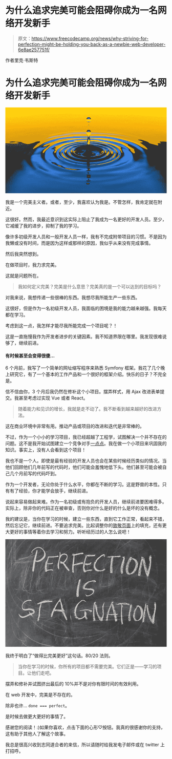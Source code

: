 # 为什么追求完美可能会阻碍你成为一名网络开发新手

> 原文：<https://www.freecodecamp.org/news/why-striving-for-perfection-might-be-holding-you-back-as-a-newbie-web-developer-6e8ae257751f/>

作者里克·韦斯特

# 为什么追求完美可能会阻碍你成为一名网络开发新手

![1*LfbuYtihzNhWoK9P_s8MjQ](img/8a3d48fba687ccac3a824d324c006949.png)

我是一个完美主义者。或者，至少，我喜欢认为我是。不管怎样，我肯定就在附近。

这很好。然而，我最近意识到这实际上阻止了我成为一名更好的开发人员。至少，它减缓了我的进步，抑制了我的学习。

像许多初级开发人员和一般开发人员一样，我有不完成附带项目的习惯。不是因为我懒或没有时间，而是因为这样或那样的原因，我似乎从来没有完成事情。

然后我突然想到。

在做项目时，我力求完美。

这就是问题所在。

> 我如何定义完美？完美是什么意思？完美真的是一个可以达到的目标吗？

对我来说，我想传递一些很棒的东西。我想尽我所能生产一些东西。

这很好，但是作为一名初级开发人员，我面临的困境是我的能力越来越强。我每天都在学习。

考虑到这一点，我怎样才能尽我所能完成一个项目呢？！

这是一直拖慢我作为开发者进步的关键因素。我不知道界限在哪里。我发现很难说够了，继续前进。

#### 有时候甚至会变得很傻…

6 个月前，我写了一个简单的网址缩写程序来熟悉 Symfony 框架。我花了几个晚上研究它，有了一个基本的工作产品和一个很好的框架介绍。快乐的日子？不完全是。

信不信由你，3 个月后我仍然在修补这个小项目。摆弄样式，用 Ajax 改进表单提交。我甚至考虑过实现 Vue 或者 React。

> 随着能力和见识的增长，我就是走不动了。我不断看到越来越好的改进方法。

这在商业环境中非常有用。推动产品或项目的改进和迭代是非常棒的。

不过，作为一个小小的学习项目，我已经超越了工程学，试图解决一个并不存在的问题。这不是我开始试图建立一个竞争对手[一点点](https://bitly.com/)。我在做一个小项目来巩固我的知识。事实上，没有人会看到这个项目！

我也不是一个人。即使是最有经验的开发人员也会在某些时候经历类似的情况。当他们回顾他们几年前写的代码时，他们可能会羞愧地低下头。他们甚至可能会被自己几个月前写的代码吓到。

作为一个开发者，无论你处于什么水平，你都在不断的学习。这是野兽的本性。只有有了经验，你才能学会放手，继续前进。

说起来容易做起来难。作为一名初级或有抱负的开发人员，继续前进要困难得多。实际上，除非你的代码正在被审查，否则你对什么是好的什么是坏的没有概念。

我的建议是，当你在学习的时候，建立一些东西，直到它工作正常，看起来不错，然后忘记它，继续前进。不要追求完美。比起调整你的[致敬页面](https://www.freecodecamp.org/challenges/build-a-tribute-page)上的填充，还有更大更好的事情等着你去学习和努力。听听经历过的人怎么说吧！

![1*rZ3nACPIyeP3AptkIbAJIQ](img/09590be846905d34d77ada7d50f5bbd6.png)

我终于明白了“做得比完美更好”这句话。80/20 法则。

> 当你在学习的时候，你所有的项目都不需要完美。它们正是——学习的项目。让他们走吧。

摆弄和修补并试图挤出最后的 10%并不是对你有限时间的有效利用。

在 web 开发中，完美是不存在的。

除非也许… `done === perfect`。

是时候去做更大更好的事情了。

感谢您的阅读！:)如果你喜欢，点击下面的心形♡按钮。我真的很感谢你的支持，这有助于其他人了解这个故事。

我总是很高兴收到志同道合者的来信，所以请随时给我发电子邮件或在 twitter 上打招呼。